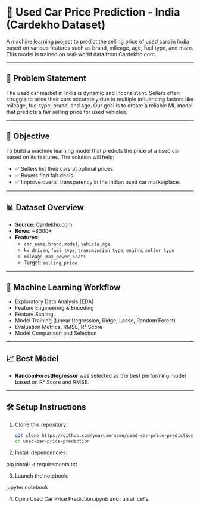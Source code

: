 # 🚗 Used Car Price Prediction - India (Cardekho Dataset)

A machine learning project to predict the selling price of used cars in India based on various features such as brand, mileage, age, fuel type, and more. This model is trained on real-world data from Cardekho.com.

---

## 📌 Problem Statement

The used car market in India is dynamic and inconsistent. Sellers often struggle to price their cars accurately due to multiple influencing factors like mileage, fuel type, brand, and age. Our goal is to create a reliable ML model that predicts a fair selling price for used vehicles.

---

## 🎯 Objective

To build a machine learning model that predicts the price of a used car based on its features. The solution will help:

- ✅ Sellers list their cars at optimal prices.
- ✅ Buyers find fair deals.
- ✅ Improve overall transparency in the Indian used car marketplace.

---

## 📊 Dataset Overview

- **Source**: Cardekho.com
- **Rows**: ~8000+
- **Features**:
  - `car_name`, `brand`, `model`, `vehicle_age`
  - `km_driven`, `fuel_type`, `transmission_type`, `engine`, `seller_type`
  - `mileage`, `max_power`, `seats`
  - Target: `selling_price`

---

## 🧪 Machine Learning Workflow

- Exploratory Data Analysis (EDA)
- Feature Engineering & Encoding
- Feature Scaling
- Model Training (Linear Regression, Ridge, Lasso, Random Forest)
- Evaluation Metrics: RMSE, R² Score
- Model Comparison and Selection

---

## 📈 Best Model

- **RandomForestRegressor** was selected as the best performing model based on R² Score and RMSE.

---

## 🛠️ Setup Instructions

1. Clone this repository:
   ```bash
   git clone https://github.com/yourusername/used-car-price-prediction.git
   cd used-car-price-prediction

2. Install dependencies:

pip install -r requirements.txt

3. Launch the notebook:

jupyter notebook

4. Open Used Car Price Prediction.ipynb and run all cells.